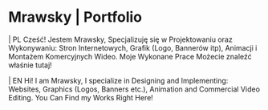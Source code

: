 # Mrawsky | Portfolio

| PL
Cześć! Jestem Mrawsky, Specjalizuję się w Projektowaniu oraz Wykonywaniu: Stron Internetowych, Grafik (Logo, Bannerów itp), Animacji i Montażem Komercyjnych Wideo.
Moje Wykonane Prace Możecie znaleźć właśnie tutaj!

| EN
Hi! I am Mrawsky, I specialize in Designing and Implementing: Websites, Graphics (Logos, Banners etc.), Animation and Commercial Video Editing.
You Can Find my Works Right Here!
